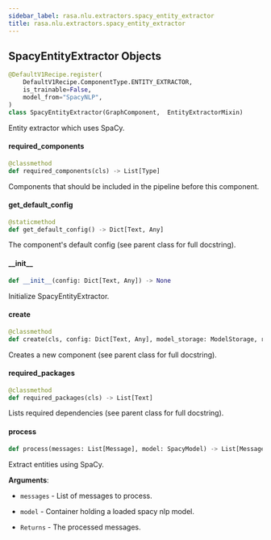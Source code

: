 ```yaml
---
sidebar_label: rasa.nlu.extractors.spacy_entity_extractor
title: rasa.nlu.extractors.spacy_entity_extractor
---
```

## SpacyEntityExtractor Objects

```python
@DefaultV1Recipe.register(
    DefaultV1Recipe.ComponentType.ENTITY_EXTRACTOR,
    is_trainable=False,
    model_from="SpacyNLP",
)
class SpacyEntityExtractor(GraphComponent,  EntityExtractorMixin)
```

Entity extractor which uses SpaCy.

#### required\_components

```python
@classmethod
def required_components(cls) -> List[Type]
```

Components that should be included in the pipeline before this component.

#### get\_default\_config

```python
@staticmethod
def get_default_config() -> Dict[Text, Any]
```

The component&#x27;s default config (see parent class for full docstring).

#### \_\_init\_\_

```python
def __init__(config: Dict[Text, Any]) -> None
```

Initialize SpacyEntityExtractor.

#### create

```python
@classmethod
def create(cls, config: Dict[Text, Any], model_storage: ModelStorage, resource: Resource, execution_context: ExecutionContext) -> GraphComponent
```

Creates a new component (see parent class for full docstring).

#### required\_packages

```python
@classmethod
def required_packages(cls) -> List[Text]
```

Lists required dependencies (see parent class for full docstring).

#### process

```python
def process(messages: List[Message], model: SpacyModel) -> List[Message]
```

Extract entities using SpaCy.

**Arguments**:

- `messages` - List of messages to process.
- `model` - Container holding a loaded spacy nlp model.
  
- `Returns` - The processed messages.

